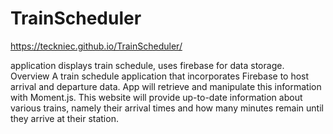 # TrainScheduler
https://teckniec.github.io/TrainScheduler/

application displays train schedule, uses firebase for data storage.
Overview
A train schedule application that incorporates Firebase to host arrival and departure data. App will retrieve and manipulate this information with Moment.js. This website will provide up-to-date information about various trains, namely their arrival times and how many minutes remain until they arrive at their station.
